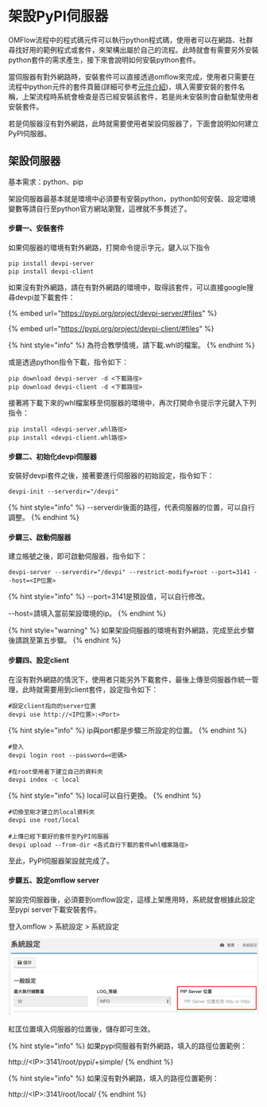 # 架設PyPI伺服器

OMFlow流程中的程式碼元件可以執行python程式碼，使用者可以在網路、社群尋找好用的範例程式或套件，來架構出屬於自己的流程。此時就會有需要另外安裝python套件的需求產生，接下來會說明如何安裝python套件。

當伺服器有對外網路時，安裝套件可以直接透過omflow來完成，使用者只需要在流程中python元件的套件頁籤(詳細可參考[元件介紹](../5/6.md#cheng-shi-ma))，填入需要安裝的套件名稱，上架流程時系統會檢查是否已經安裝該套件，若是尚未安裝則會自動幫使用者安裝套件。

若是伺服器沒有對外網路，此時就需要使用者架設伺服器了，下面會說明如何建立PyPI伺服器。

## 架設伺服器

基本需求：python、pip

架設伺服器最基本就是環境中必須要有安裝python，python如何安裝、設定環境變數等請自行至python官方網站瀏覽，這裡就不多贅述了。

#### 步驟一、安裝套件

如果伺服器的環境有對外網路，打開命令提示字元，鍵入以下指令

```
pip install devpi-server
pip install devpi-client
```

如果沒有對外網路，請在有對外網路的環境中，取得該套件，可以直接google搜尋devpi並下載套件：

{% embed url="https://pypi.org/project/devpi-server/#files" %}

{% embed url="https://pypi.org/project/devpi-client/#files" %}

{% hint style="info" %}
為符合教學情境，請下載.whl的檔案。
{% endhint %}

或是透過python指令下載，指令如下：

```
pip download devpi-server -d <下載路徑>
pip download devpi-client -d <下載路徑>
```

接著將下載下來的whl檔案移至伺服器的環境中，再次打開命令提示字元鍵入下列指令：

```
pip install <devpi-server.whl路徑>
pip install <devpi-client.whl路徑>
```



#### 步驟二、初始化devpi伺服器

安裝好devpi套件之後，接著要進行伺服器的初始設定，指令如下：

```
devpi-init --serverdir="/devpi"
```

{% hint style="info" %}
\--serverdir後面的路徑，代表伺服器的位置，可以自行調整。
{% endhint %}

#### 步驟三、啟動伺服器

建立帳號之後，即可啟動伺服器，指令如下：

```
devpi-server --serverdir="/devpi" --restrict-modify=root --port=3141 --host=<IP位置>
```

{% hint style="info" %}
\--port=3141是預設值，可以自行修改。

\--host=請填入當前架設環境的ip。
{% endhint %}

{% hint style="warning" %}
如果架設伺服器的環境有對外網路，完成至此步驟後請跳至第五步驟。
{% endhint %}

#### 步驟四、設定client

在沒有對外網路的情況下，使用者只能另外下載套件，最後上傳至伺服器作統一管理，此時就需要用到client套件，設定指令如下：

```
#設定client指向的server位置
devpi use http://<IP位置>:<Port>
```

{% hint style="info" %}
ip與port都是步驟三所設定的位置。
{% endhint %}

```
#登入
devpi login root --password=<密碼>

#在root使用者下建立自己的資料夾
devpi index -c local
```

{% hint style="info" %}
local可以自行更換。
{% endhint %}

```
#切換至剛才建立的local資料夾
devpi use root/local

#上傳已經下載好的套件至PyPI伺服器
devpi upload --from-dir <各式自行下載的套件whl檔案路徑>
```

至此，PyPI伺服器架設就完成了。

#### 步驟五、設定omflow server

架設完伺服器後，必須要到omflow設定，這樣上架應用時，系統就會根據此設定至pypi server下載安裝套件。

登入omflow > 系統設定 > 系統設定

![](../.gitbook/assets/pip-server.png)

紅匡位置填入伺服器的位置後，儲存即可生效。

{% hint style="info" %}
如果pypi伺服器有對外網路，填入的路徑位置範例：

http://\<IP>:3141/root/pypi/+simple/
{% endhint %}

{% hint style="info" %}
如果沒有對外網路，填入的路徑位置範例：

http://\<IP>:3141/root/local/
{% endhint %}

